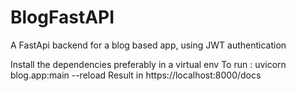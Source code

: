 # BlogFastAPI
A FastApi backend for a blog based app, using JWT authentication

Install the dependencies preferably in a virtual env
To run : uvicorn blog.app:main --reload
Result in https://localhost:8000/docs

